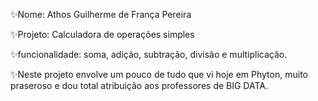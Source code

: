 ✨Nome: Athos Guilherme de França Pereira

✨Projeto: Calculadora de operações simples

✨funcionalidade: soma, adição, subtração, divisão e multiplicação.

✨Neste projeto envolve um pouco de tudo que vi hoje em Phyton, muito praseroso e dou total atribuição aos professores de BIG DATA.
<!---
def adicionar(x, y):
    return x + y

def subtrair(x, y):
    return x - y

def multiplicar(x, y):
    return x * y

def dividir(x, y):
    if y != 0:
        return x / y
    else:
        return "Erro! Divisão por zero."

print("Selecione a operação:")
print("1. Adição")
print("2. Subtração")
print("3. Multiplicação")
print("4. Divisão")

escolha = input("Digite sua escolha (1/2/3/4): ")

num1 = float(input("Digite o primeiro número: "))
num2 = float(input("Digite o segundo número: "))

if escolha == '1':
    print(f"{num1} + {num2} = {adicionar(num1, num2)}")
elif escolha == '2':
    print(f"{num1} - {num2} = {subtrair(num1, num2)}")
elif escolha == '3':
    print(f"{num1} * {num2} = {multiplicar(num1, num2)}")
elif escolha == '4':
    print(f"{num1} / {num2} = {dividir(num1, num2)}")
else:
    print("Opção inválida!")
--->
